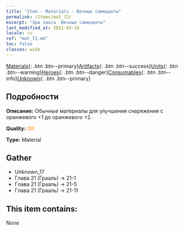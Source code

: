 ```yaml
---
title: "Item - Materials - Вечные самоцветы"
permalink: /Items/mat_72/
excerpt: "Эра хаоса  Вечные самоцветы"
last_modified_at: 2021-03-18
locale: ru
ref: "mat_72.md"
toc: false
classes: wide
---
```

 [Materials](/ru/Items/){: .btn .btn--primary}[Artifacts](/ru/Items/Artifacts/){: .btn .btn--success}[Units](/ru/Items/Units/){: .btn .btn--warning}[Heroes](/ru/Items/Heroes/){: .btn .btn--danger}[Consumables](/ru/Items/Consumables/){: .btn .btn--info}[Unknown](/ru/Items/Unknown/){: .btn .btn--primary}

## Подробности
 **Описание:** Обычные материалы для улучшения снаряжения c оранжевого +1 до оранжевого +2.

 **Quality:** <span style="color: #FF8C00">OK</span>

 **Type:** Material

## Gather

*    Unknown_17 
*    Глава 21 (Грааль) -> 21-1 
*    Глава 21 (Грааль) -> 21-5 
*    Глава 21 (Грааль) -> 21-11 

## This item contains:

  None

